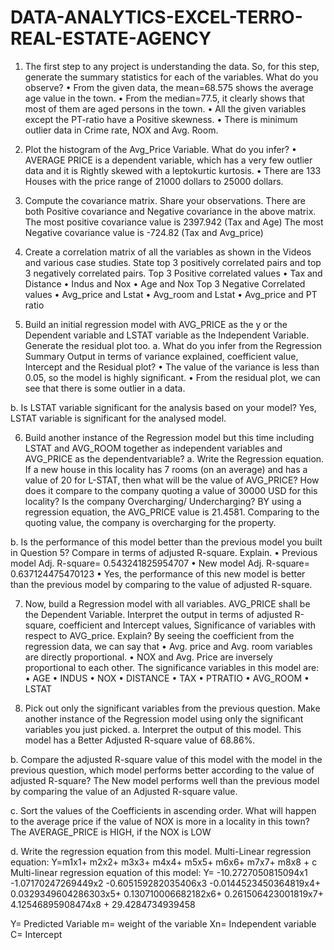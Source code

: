 # DATA-ANALYTICS-EXCEL-TERRO-REAL-ESTATE-AGENCY


1. The first step to any project is understanding the data. So, for this step, generate the summary statistics for each of the variables. What do you observe?
• From the given data, the mean=68.575 shows the average age value in the town.
• From the median=77.5, it clearly shows that most of them are aged persons in the town.
• All the given variables except the PT-ratio have a Positive skewness.
• There is minimum outlier data in Crime rate, NOX and Avg. Room.

2. Plot the histogram of the Avg_Price Variable. What do you infer?
• AVERAGE PRICE is a dependent variable, which has a very few outlier data and it is Rightly skewed with a leptokurtic kurtosis.
• There are 133 Houses with the price range of 21000 dollars to 25000 dollars.

3. Compute the covariance matrix. Share your observations.
There are both Positive covariance and Negative covariance in the above matrix.
The most positive covariance value is 2397.942 (Tax and Age)
The most Negative covariance value is -724.82 (Tax and Avg_price)

4. Create a correlation matrix of all the variables as shown in the Videos and various case studies. State top 3 positively correlated pairs and top 3 negatively correlated pairs.
Top 3 Positive correlated values
• Tax and Distance
• Indus and Nox
• Age and Nox Top 3 Negative Correlated values
• Avg_price and Lstat
• Avg_room and Lstat
• Avg_price and PT ratio

5. Build an initial regression model with AVG_PRICE as the y or the Dependent variable and LSTAT variable as the Independent Variable. Generate the residual plot too.
a. What do you infer from the Regression Summary Output in terms of variance explained, coefficient value, Intercept and the Residual plot?
• The value of the variance is less than 0.05, so the model is highly significant.
• From the residual plot, we can see that there is some outlier in a data.

b. Is LSTAT variable significant for the analysis based on your model?
Yes, LSTAT variable is significant for the analysed model.

6. Build another instance of the Regression model but this time including LSTAT and AVG_ROOM together as independent variables and AVG_PRICE as the dependentvariable?
a. Write the Regression equation. If a new house in this locality has 7 rooms (on an average) and has a value of 20 for L-STAT, then what will be the value of AVG_PRICE? How does it compare to the company quoting a value of 30000 USD for this locality? Is the company Overcharging/ Undercharging?
BY using a regression equation, the AVG_PRICE value is 21.4581. Comparing to the quoting value, the company is overcharging for the property.

b. Is the performance of this model better than the previous model you built in Question 5? Compare in terms of adjusted R-square. Explain.
• Previous model Adj. R-square= 0.543241825954707
• New model Adj. R-square= 0.637124475470123
• Yes, the performance of this new model is better than the previous model by comparing to the value of adjusted R-square.

7. Now, build a Regression model with all variables. AVG_PRICE shall be the Dependent Variable. Interpret the output in terms of adjusted R-square, coefficient and Intercept values, Significance of variables with respect to AVG_price. Explain?
By seeing the coefficient from the regression data, we can say that
• Avg. price and Avg. room variables are directly proportional.
• NOX and Avg. Price are inversely proportional to each other.
The significance variables in this model are:
• AGE
• INDUS
• NOX
• DISTANCE
• TAX
• PTRATIO
• AVG_ROOM
• LSTAT

8. Pick out only the significant variables from the previous question. Make another instance of the Regression model using only the significant variables you just picked.
a. Interpret the output of this model.
This model has a Better Adjusted R-square value of 68.86%.

b. Compare the adjusted R-square value of this model with the model in the previous question, which model performs better according to the value of adjusted R-square?
The New model performs well than the previous model by comparing the value of an Adjusted R-square value.

c. Sort the values of the Coefficients in ascending order. What will happen to the average price if the value of NOX is more in a locality in this town?
The AVERAGE_PRICE is HIGH, if the NOX is LOW

d. Write the regression equation from this model.
Multi-Linear regression equation:
Y=m1x1+ m2x2+ m3x3+ m4x4+ m5x5+ m6x6+ m7x7+ m8x8 + c
Multi-linear regression equation of this model:
Y= -10.2727050815094x1 -1.07170247269449x2 -0.605159282035406x3 -0.0144523450364819x4+ 0.0329349604286303x5+ 0.130710006682182x6+ 0.261506423001819x7+ 4.12546895908474x8 + 29.4284734939458

Y= Predicted Variable
m= weight of the variable
Xn= Independent variable
C= Intercept
